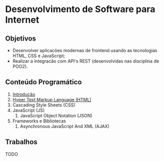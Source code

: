 # Desenvolvimento de Software para Internet

## Objetivos

+ Desenvolver aplicacões modernas de frontend usando as tecnologias HTML, CSS e JavaScript;
+ Realizar a integracão com API's REST (desenvolvidas nas disciplina de POO2).

## Conteúdo Programático

1. [Introdução](https://docs.google.com/presentation/d/1f4kWTk57WeteDIoKUyawTjw-JxUlntcGDvmTEds4wLY/edit?usp=sharing)
1. [Hyper Text Markup Language (HTML)](https://docs.google.com/presentation/d/1xiswgCKIrJhEs0_yhHl0prcaYT1dzCTFkZKZpsD4eg4/edit?usp=sharing)
1. Cascading Style Sheets (CSS)
1. JavaScript (JS)
    1. JavaScript Object Notation (JSON)
1. Frameworks e Bibliotecas
    1. Asynchronous JavaScript And XML (AJAX)

## Trabalhos

TODO
